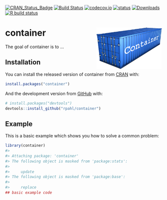 
<!-- README.md is generated from README.Rmd. Please edit that file -->
<!-- badges: start -->

[![CRAN\_Status\_Badge](http://www.r-pkg.org/badges/version/container)](https://cran.r-project.org/package=container)
[![Build
Status](https://travis-ci.org/rpahl/container.png?branch=master)](https://travis-ci.org/rpahl/container)
[![codecov.io](https://codecov.io/github/rpahl/container/coverage.svg?branch=master)](https://codecov.io/github/rpahl/container?branch=master)
[![status](https://tinyverse.netlify.com/badge/container)](https://CRAN.R-project.org/package=container)
[![Downloads](http://cranlogs.r-pkg.org/badges/container)](http://www.r-pkg.org/pkg/container)
[![R build
status](https://github.com/rpahl/container/workflows/R-CMD-check/badge.svg)](https://github.com/rpahl/container/actions)
<!-- badges: end -->

# container <img src="images/logo.png" align="right" width="210" height="133"/>

The goal of container is to …

## Installation

You can install the released version of container from
[CRAN](https://CRAN.R-project.org) with:

``` r
install.packages("container")
```

And the development version from [GitHub](https://github.com/) with:

``` r
# install.packages("devtools")
devtools::install_github("rpahl/container")
```

## Example

This is a basic example which shows you how to solve a common problem:

``` r
library(container)
#> 
#> Attaching package: 'container'
#> The following object is masked from 'package:stats':
#> 
#>     update
#> The following object is masked from 'package:base':
#> 
#>     replace
## basic example code
```
